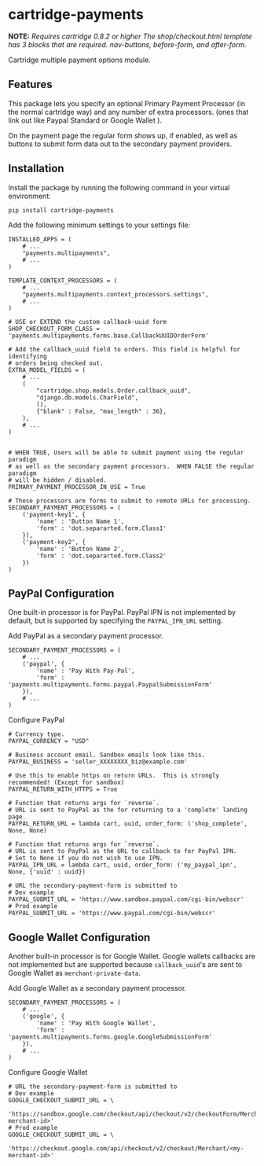 cartridge-payments
==================

**NOTE:** *Requires cartridge 0.8.2 or higher*
*The shop/checkout.html template has 3 blocks that are required. nav-buttons, before-form, and after-form.*

Cartridge multiple payment options module.

Features
-------------------------

This package lets you specify an optional Primary Payment Processor (in the normal cartridge way) and any number of extra processors. (ones that link out like Paypal Standard or Google Wallet ).

On the payment page the regular form shows up, if enabled, as well as buttons to submit form data out to the secondary payment providers.

Installation
-------------------------

Install the package by running the following command in your virtual environment:
    
    pip install cartridge-payments
    
Add the following minimum settings to your settings file:

    INSTALLED_APPS = (
	    # ...
	    "payments.multipayments",
	    # ...
	)
	
	TEMPLATE_CONTEXT_PROCESSORS = (
	    # ...
	    "payments.multipayments.context_processors.settings",
	    # ...
	)
    
    # USE or EXTEND the custom callback-uuid form
	SHOP_CHECKOUT_FORM_CLASS = 'payments.multipayments.forms.base.CallbackUUIDOrderForm'
	
	# Add the callback_uuid field to orders. This field is helpful for identifying
	# orders being checked out.
	EXTRA_MODEL_FIELDS = (
        # ...
	    (
	        "cartridge.shop.models.Order.callback_uuid",
	        "django.db.models.CharField",
	        (),
	        {"blank" : False, "max_length" : 36},
	    ),
        # ...
	)


    # WHEN TRUE, Users will be able to submit payment using the regular paradigm
	# as well as the secondary payment processors.  WHEN FALSE the regular paradigm
	# will be hidden / disabled.
	PRIMARY_PAYMENT_PROCESSOR_IN_USE = True
	
	# These processors are forms to submit to remote URLs for processing.
	SECONDARY_PAYMENT_PROCESSORS = (
	    ('payment-key1', {
	        'name' : 'Button Name 1',
	        'form' : 'dot.separarted.form.Class1'
	    }),
	    ('payment-key2', {
	        'name' : 'Button Name 2',
	        'form' : 'dot.separarted.form.Class2'
	    })
	)
	
PayPal Configuration
-------------------------

One built-in processor is for PayPal.
PayPal IPN is not implemented by default, but is supported by specifying the `PAYPAL_IPN_URL` setting.

Add PayPal as a secondary payment processor.

	SECONDARY_PAYMENT_PROCESSORS = (
        # ...
	    ('paypal', {
	        'name' : 'Pay With Pay-Pal',
	        'form' : 'payments.multipayments.forms.paypal.PaypalSubmissionForm'
	    }),
        # ...
    )
        
Configure PayPal
    
    # Currency type.
    PAYPAL_CURRENCY = "USD"
    
    # Business account email. Sandbox emails look like this.
	PAYPAL_BUSINESS = 'seller_XXXXXXXX_biz@example.com' 
    
    # Use this to enable https on return URLs.  This is strongly recommended! (Except for sandbox)
	PAYPAL_RETURN_WITH_HTTPS = True 
    
	# Function that returns args for `reverse`. 
    # URL is sent to PayPal as the for returning to a 'complete' landing page.
	PAYPAL_RETURN_URL = lambda cart, uuid, order_form: ('shop_complete', None, None)
    
	# Function that returns args for `reverse`. 
    # URL is sent to PayPal as the URL to callback to for PayPal IPN.
	# Set to None if you do not wish to use IPN.
	PAYPAL_IPN_URL = lambda cart, uuid, order_form: ('my_paypal_ipn', None, {'uuid' : uuid})
        
	# URL the secondary-payment-form is submitted to
    # Dev example
	PAYPAL_SUBMIT_URL = 'https://www.sandbox.paypal.com/cgi-bin/webscr'
    # Prod example
    PAYPAL_SUBMIT_URL = 'https://www.paypal.com/cgi-bin/webscr'

Google Wallet Configuration
-------------------------

Another built-in processor is for Google Wallet.
Google wallets callbacks are not implemented but are supported because `callback_uuid`'s are
sent to Google Wallet as `merchant-private-data`. 

Add Google Wallet as a secondary payment processor.

    SECONDARY_PAYMENT_PROCESSORS = (
        # ...
	    ('google', {
            'name' : 'Pay With Google Wallet',
	        'form' : 'payments.multipayments.forms.google.GoogleSubmissionForm'
	    }),
        # ...
    )
        
Configure Google Wallet
    
    # URL the secondary-payment-form is submitted to
    # Dev example
    GOOGLE_CHECKOUT_SUBMIT_URL = \
	    'https://sandbox.google.com/checkout/api/checkout/v2/checkoutForm/Merchant/<my-merchant-id>'
    # Prod example
    GOOGLE_CHECKOUT_SUBMIT_URL = \
	    'https://checkout.google.com/api/checkout/v2/checkout/Merchant/<my-merchant-id>'
